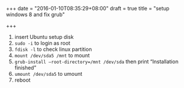 +++
date = "2016-01-10T08:35:29+08:00"
draft = true
title = "setup windows 8 and fix grub"

+++



1. insert Ubuntu setup disk
2. `sudo -i` to login as root
3. `fdisk -l` to check linux partition
4. `mount /dev/sda5 /mnt` to mount
5. `grub-install –root-directory=/mnt /dev/sda` then print “Installation finished”
6. `umount /dev/sda5` to umount
7. reboot

